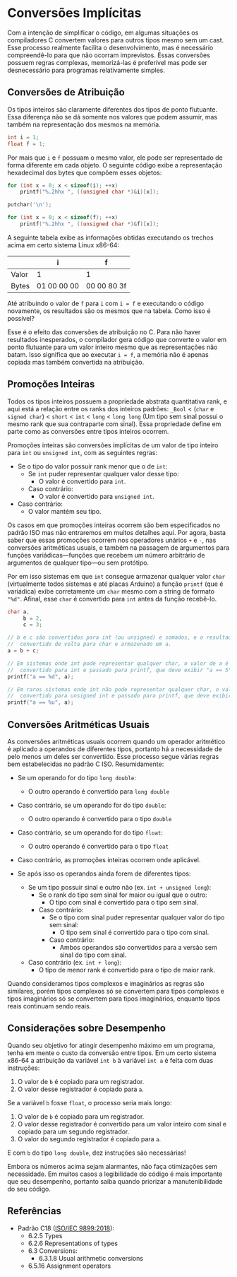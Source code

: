 # Conversões Implícitas

Com a intenção de simplificar o código, em algumas situações os compiladores C
convertem valores para outros tipos mesmo sem um cast. Esse processo realmente
facilita o desenvolvimento, mas é necessário compreendê-lo para que não ocorram
imprevistos. Essas conversões possuem regras complexas, memorizá-las é
preferível mas pode ser desnecessário para programas relativamente simples.

## Conversões de Atribuição

Os tipos inteiros são claramente diferentes dos tipos de ponto flutuante. Essa
diferença não se dá somente nos valores que podem assumir, mas também na
representação dos mesmos na memória.

```c
int i = 1;
float f = 1;
```

Por mais que `i` e `f` possuam o mesmo valor, ele pode ser representado de forma
diferente em cada objeto. O seguinte código exibe a representação hexadecimal
dos bytes que compõem esses objetos:

```c
for (int x = 0; x < sizeof(i); ++x)
    printf("%.2hhx ", ((unsigned char *)&i)[x]);

putchar('\n');

for (int x = 0; x < sizeof(f); ++x)
    printf("%.2hhx ", ((unsigned char *)&f)[x]);
```

<!-- ? Esse código funciona em qualquer implementação? -->

A seguinte tabela exibe as informações obtidas executando os trechos acima em
certo sistema Linux x86-64:

|       | i           | f           |
| ----- | ----------- | ----------- |
| Valor | 1           | 1           |
| Bytes | 01 00 00 00 | 00 00 80 3f |

Até atribuindo o valor de `f` para `i` com `i = f` e executando o código
novamente, os resultados são os mesmos que na tabela. Como isso é possível?

Esse é o efeito das conversões de atribuição no C. Para não haver resultados
inesperados, o compilador gera código que converte o valor em ponto flutuante
para um valor inteiro mesmo que as representações não batam. Isso significa que
ao executar `i = f`, a memória não é apenas copiada mas também convertida na
atribuição.

## Promoções Inteiras

Todos os tipos inteiros possuem a propriedade abstrata quantitativa rank, e aqui
está a relação entre os ranks dos inteiros padrões: `_Bool` < (`char` e
`signed char`) < `short` < `int` < `long` < `long long` (Um tipo sem sinal
possui o mesmo rank que sua contraparte com sinal). Essa propriedade define em
parte como as conversões entre tipos inteiros ocorrem.

Promoções inteiras são conversões implícitas de um valor de tipo inteiro para
`int` ou `unsigned int`, com as seguintes regras:

- Se o tipo do valor possuir rank menor que o de `int`:
  - Se `int` puder representar qualquer valor desse tipo:
    - O valor é convertido para `int`.
  - Caso contrário:
    - O valor é convertido para `unsigned int`.
- Caso contrário:
  - O valor mantém seu tipo.

Os casos em que promoções inteiras ocorrem são bem especificados no padrão ISO
mas não entraremos em muitos detalhes aqui. Por agora, basta saber que essas
promoções ocorrem nos operadores unários `+` e `-`, nas conversões aritméticas
usuais, e também na passagem de argumentos para funções variádicas—funções que
recebem um número arbitrário de argumentos de qualquer tipo—ou sem protótipo.

Por em isso sistemas em que `int` consegue armazenar qualquer valor `char`
(virtualmente todos sistemas e até placas Arduino) a função `printf` (que é
variádica) exibe corretamente um `char` mesmo com a string de formato `"%d"`.
Afinal, esse `char` é convertido para `int` antes da função recebê-lo.

```c
char a,
     b = 2,
     c = 3;

// b e c são convertidos para int (ou unsigned) e somados, e o resultado é
//  convertido de volta para char e armazenado em a.
a = b + c;

// Em sistemas onde int pode representar qualquer char, o valor de a é
//  convertido para int e passado para printf, que deve exibir "a == 5"
printf("a == %d", a);

// Em raros sistemas onde int não pode representar qualquer char, o valor de a é
//  convertido para unsigned int e passado para printf, que deve exibir "a == 5"
printf("a == %u", a);
```

## Conversões Aritméticas Usuais

As conversões aritméticas usuais ocorrem quando um operador aritmético é
aplicado a operandos de diferentes tipos, portanto há a necessidade de pelo
menos um deles ser convertido. Esse processo segue várias regras bem
estabelecidas no padrão C ISO. Resumidamente:

- Se um operando for do tipo `long double`:
  - O outro operando é convertido para `long double`
- Caso contrário, se um operando for do tipo `double`:
  - O outro operando é convertido para o tipo `double`
- Caso contrário, se um operando for do tipo `float`:
  - O outro operando é convertido para o tipo `float`
- Caso contrário, as promoções inteiras ocorrem onde aplicável.

- Se após isso os operandos ainda forem de diferentes tipos:
  - Se um tipo possuir sinal e outro não (ex. `int + unsigned long`):
    - Se o rank do tipo sem sinal for maior ou igual que o outro:
      - O tipo com sinal é convertido para o tipo sem sinal.
    - Caso contrário:
      - Se o tipo com sinal puder representar qualquer valor do tipo sem sinal:
        - O tipo sem sinal é convertido para o tipo com sinal.
      - Caso contrário:
        - Ambos operandos são convertidos para a versão sem sinal do tipo com
          sinal.
  - Caso contrário (ex. `int + long`):
    - O tipo de menor rank é convertido para o tipo de maior rank.

Quando consideramos tipos complexos e imaginários as regras são similares, porém
tipos complexos só se convertem para tipos complexos e tipos imaginários só se
convertem para tipos imaginários, enquanto tipos reais continuam sendo reais.

## Considerações sobre Desempenho

Quando seu objetivo for atingir desempenho máximo em um programa, tenha em mente
o custo da conversão entre tipos. Em um certo sistema x86-64 a atribuição da
variável `int b` à variável `int a` é feita com duas instruções:

1. O valor de `b` é copiado para um registrador.
2. O valor desse registrador é copiado para `a`.

Se a variável `b` fosse `float`, o processo seria mais longo:

1. O valor de `b` é copiado para um registrador.
2. O valor desse registrador é convertido para um valor inteiro com sinal e
   copiado para um segundo registrador.
3. O valor do segundo registrador é copiado para `a`.

E com `b` do tipo `long double`, dez instruções são necessárias!

Embora os números acima sejam alarmantes, não faça otimizações sem necessidade.
Em muitos casos a legibilidade do código é mais importante que seu desempenho,
portanto saiba quando priorizar a manutenibilidade do seu código.

## Referências

- Padrão C18 ([ISO/IEC 9899:2018](https://www.iso.org/standard/74528.html)):
  - 6.2.5 Types
  - 6.2.6 Representations of types
  - 6.3 Conversions:
    - 6.3.1.8 Usual arithmetic conversions
    <!-- Conversões usadas na atribuição -->
  - 6.5.16 Assignment operators
